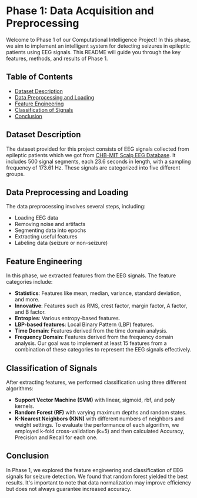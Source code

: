 # Phase 1: Data Acquisition and Preprocessing

Welcome to Phase 1 of our Computational Intelligence Project! In this phase, we aim to implement an intelligent system for detecting seizures in epileptic patients using EEG signals. This README will guide you through the key features, methods, and results of Phase 1.

## Table of Contents

- [Dataset Description](#dataset-Description)
- [Data Preprocessing and Loading](#data-Preprocessing-and-Loading)
- [Feature Engineering](#feature-Engineering)
- [Classification of Signals](#classification-of-Signals)
- [Conclusion](#Conclusion)


## Dataset Description

The dataset provided for this project consists of EEG signals collected from epileptic patients which we got from [CHB-MIT Scalp EEG Database](https://physionet.org/content/chbmit/1.0.0/). It includes 500 signal segments, each 23.6 seconds in length, with a sampling frequency of 173.61 Hz. These signals are categorized into five different groups.


## Data Preprocessing and Loading

The data preprocessing involves several steps, including:

- Loading EEG data
- Removing noise and artifacts
- Segmenting data into epochs
- Extracting useful features
- Labeling data (seizure or non-seizure)


## Feature Engineering

In this phase, we extracted features from the EEG signals. The feature categories include:

- **Statistics**: Features like mean, median, variance, standard deviation, and more.
- **Innovative**: Features such as RMS, crest factor, margin factor, A factor, and B factor.
- **Entropies**: Various entropy-based features.
- **LBP-based features**: Local Binary Pattern (LBP) features.
- **Time Domain**: Features derived from the time domain analysis.
- **Frequency Domain**: Features derived from the frequency domain analysis.
Our goal was to implement at least 15 features from a combination of these categories to represent the EEG signals effectively.


## Classification of Signals

After extracting features, we performed classification using three different algorithms:

- **Support Vector Machine (SVM)** with linear, sigmoid, rbf, and poly kernels.
- **Random Forest (RF)** with varying maximum depths and random states.
- **K-Nearest Neighbors (KNN)** with different numbers of neighbors and weight settings.
To evaluate the performance of each algorithm, we employed k-fold cross-validation (k=5) and then calculated Accuracy, Precision and Recall for each one.

## Conclusion
In Phase 1, we explored the feature engineering and classification of EEG signals for seizure detection. We found that random forest yielded the best results. It's important to note that data normalization may improve efficiency but does not always guarantee increased accuracy.